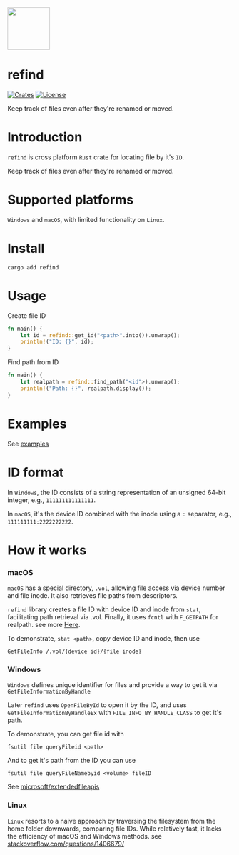 <img width=95 src="https://github.com/thewh1teagle/refind/assets/61390950/bc625185-bb8c-450f-af3a-47780e4bb21f">

# refind

[![Crates](https://img.shields.io/crates/v/refind?logo=rust)](https://crates.io/crates/refind/)
[![License](https://img.shields.io/github/license/thewh1teagle/refind?color=00aaaa&logo=license)](https://github.com/thewh1teagle/refind/blob/main/LICENSE)

Keep track of files even after they're renamed or moved.

# Introduction

`refind` is cross platform `Rust` crate for locating file by it's `ID`.

Keep track of files even after they're renamed or moved.

# Supported platforms

`Windows` and `macOS`, with limited functionality on `Linux`.

# Install

```console
cargo add refind
```

# Usage

Create file ID

```rust
fn main() {
    let id = refind::get_id("<path>".into()).unwrap();
    println!("ID: {}", id);
}
```

Find path from ID

```rust
fn main() {
    let realpath = refind::find_path("<id">).unwrap();
    println!("Path: {}", realpath.display());
}
```

# Examples

See [examples](examples)

# ID format

In `Windows`, the ID consists of a string representation of an unsigned 64-bit integer, e.g., `111111111111111`.

In `macOS`, it's the device ID combined with the inode using a `:` separator, e.g., `111111111:2222222222`.

# How it works

### macOS

`macOS` has a special directory, `.vol`, allowing file access via device number and file inode. It also retrieves file paths from descriptors.

`refind` library creates a file ID with device ID and inode from `stat`, facilitating path retrieval via .vol. Finally, it uses `fcntl` with `F_GETPATH` for realpath. see more [Here](https://developer.apple.com/library/archive/qa/qa2001/qa1113.html).

To demonstrate, `stat <path>`, copy device ID and inode, then use

```console
GetFileInfo /.vol/{device id}/{file inode}
```

### Windows

`Windows` defines unique identifier for files and provide a way to get it via `GetFileInformationByHandle`

Later `refind` uses `OpenFileById` to open it by the ID, and uses `GetFileInformationByHandleEx` with `FILE_INFO_BY_HANDLE_CLASS` to get it's path.

To demonstrate, you can get file id with

```console
fsutil file queryFileid <path>
```

And to get it's path from the ID you can use

```console
fsutil file queryFileNamebyid <volume> fileID
```

See [microsoft/extendedfileapis](https://github.com/microsoft/Windows-classic-samples/blob/main/Samples/Win7Samples/winbase/io/extendedfileapis/ExtendedFileAPIs.cpp)

### Linux

`Linux` resorts to a naive approach by traversing the filesystem from the home folder downwards, comparing file IDs. While relatively fast, it lacks the efficiency of macOS and Windows methods. see [stackoverflow.com/questions/1406679/](https://stackoverflow.com/questions/1406679/retrieving-the-path-from-a-file-descriptor-or-file)
